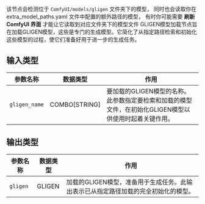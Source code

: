 该节点会检测位于 `ComfyUI/models/gligen` 文件夹下的模型，
同时也会读取你在 extra_model_paths.yaml 文件中配置的额外路径的模型，
有时你可能需要 **刷新 ComfyUI 界面** 才能让它读取到对应文件夹下的模型文件
GLIGEN模型加载节点旨在加载GLIGEN模型，这些是专门的生成模型。它简化了从指定路径检索和初始化这些模型的过程，使它们准备好用于进一步的生成任务。

## 输入类型

| 参数名称 | 数据类型 | 作用 |
| --- | --- | --- |
| `gligen_name` | COMBO[STRING] | 要加载的GLIGEN模型的名称。此参数指定要检索和加载的模型文件，在初始化GLIGEN模型以供使用时起着关键作用。 |

## 输出类型

| 参数名称 | 数据类型 | 作用 |
| --- | --- | --- |
| `gligen` | GLIGEN | 加载的GLIGEN模型，准备用于生成任务。此输出表示已从指定路径加载的完全初始化的模型。 |
